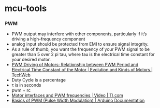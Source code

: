 mcu-tools
=========
### PWM
- PWM output may interfere with other components, particularly if it’s driving a high-frequency component
- analog input should be protected from EMI to ensure signal integrity. 
- As a rule of thumb, you want the frequency of your PWM signal to be greater than 5 over 2 pi tau, where tau is the electrical time constant for your desired motor.
- [PWM Driving of Motors: Relationship between PWM Period and Electrical Time Constant of the Motor | Evolution and Kinds of Motors | TechWeb](https://techweb.rohm.com/trend/column/866/)
- Duty Cycle is a percentage
- τ is in seconds
- pwm + rc
- [Motor interfaces and PWM frequencies | Video | TI.com](https://www.ti.com/video/6272403276001)
- [Basics of PWM (Pulse Width Modulation) | Arduino Documentation](https://docs.arduino.cc/learn/microcontrollers/analog-output/)
